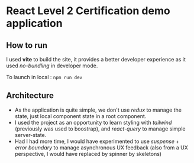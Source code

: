 # React Level 2 Certification demo application

## How to run

I used __vite__ to build the site, it provides a better developer experience as it used _no-bundling_ in developer mode.

To launch in local : `npm run dev`

## Architecture

- As the application is quite simple, we don't use _redux_ to manage the state, just local component state in a root component. 
- I used the project as an opportunity to learn styling with _tailwind_ (previously was used to boostrap), and _react-query_ to manage simple server-state.
- Had I had more time, I would have experimented to use _suspense_ + _error boundary_ to manage asynchronous UX feedback (also from a UX perspective, I would have replaced by spinner by skeletons)
